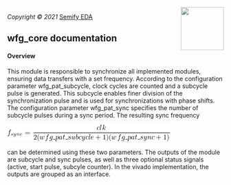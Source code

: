 <img align="right" src="https://github.com/semify-eda/wfg/blob/main/doc/semify.png" width="100" height="100" >

*Copyright © 2021* [Semify EDA](
https://github.com/semify-eda)

## wfg_core documentation
#### Overview
This module is responsible to synchronize all implemented modules, ensuring data transfers with a set frequency.
According to the configuration parameter wfg_pat_subcycle, clock cycles are counted and a subcycle pulse is generated. This subcycle enables finer division of the synchronization pulse and is used for synchronizations with phase shifts. The configuration parameter wfg_pat_sync specifies the number of subcycle pulses during a sync period. The resulting sync frequency 

![Formula](formula.png)

can be determined using these two parameters. The outputs of the module are subcycle and sync pulses, as well as three optional status signals (active, start pulse, subcyle counter). In the vivado implementation, the outputs are grouped as an interface.